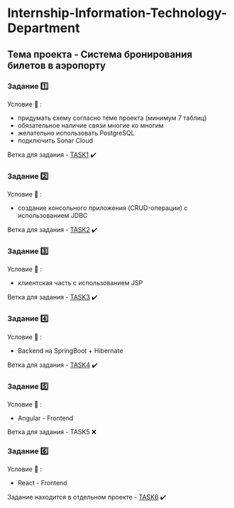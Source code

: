 # Internship-Information-Technology-Department

## Тема проекта - Система бронирования билетов в аэропорту


### Задание 1️⃣

Условие :page_facing_up: : 
- придумать схему согласно теме проекта (минимум 7 таблиц)
- обязательное наличие связи многие ко многим
- желательно использовать PostgreSQL
- подключить Sonar Cloud

Ветка для задания - <a href="https://github.com/N1kman/Internship-Information-Technology-Department/tree/Task1">TASK1</a> ✔️

### Задание 2️⃣

Условие :page_facing_up: : 
  - создание консольного приложения (CRUD-операции) с использованием JDBC

Ветка для задания - <a href="https://github.com/N1kman/Internship-Information-Technology-Department/tree/Task2">TASK2</a> ✔️ 

### Задание 3️⃣

Условие :page_facing_up: : 
  - клиентская часть с использованием JSP

Ветка для задания - <a href="https://github.com/N1kman/Internship-Information-Technology-Department/tree/Task3">TASK3</a> ✔️ 

### Задание 4️⃣

Условие :page_facing_up: : 
  - Backend на SpringBoot + Hibernate

Ветка для задания - <a href="https://github.com/N1kman/Internship-Information-Technology-Department/tree/Task4">TASK4</a> ✔️

### Задание 5️⃣

Условие :page_facing_up: : 
  - Angular - Frontend

Ветка для задания - TASK5 ❌

### Задание 6️⃣

Условие :page_facing_up: : 
  - React - Frontend

Задание находится в отдельном проекте - <a href="https://github.com/N1kman/PicassoOnlineShopFront">TASK6</a> ✔️
